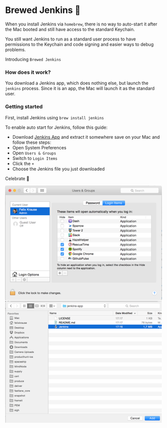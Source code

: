 # Brewed Jenkins :beer: 

When you install Jenkins via `homebrew`, there is no way to auto-start it after the Mac booted and still have access to the standard Keychain.

You still want Jenkins to run as a standard user process to have permissions to the Keychain and code signing and easier ways to debug problems.

Introducing `Brewed Jenkins`

### How does it work?

You download a Jenkins app, which does nothing else, but launch the `jenkins` process. Since it is an app, the Mac will launch it as the standard user.

### Getting started

First, install Jenkins using `brew install jenkins`

To enable auto start for Jenkins, follow this guide:

- Download [Jenkins App](https://github.com/fastlane/jenkins-app/releases/download/1.0/Jenkins.zip) and extract it somewhere save on your Mac and follow these steps:
- Open System Preferences
- Open `Users & Groups`
- Switch to `Login Items`
- Click the `+`
- Choose the Jenkins file you just downloaded

Celebrate :tada:

![Users & Groups](screenshots/users.png)
![Select Jenkins](screenshots/filechooser.png)
